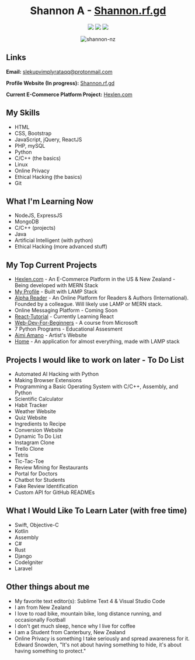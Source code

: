 <h1 align="center">Shannon A - <a href="https://www.shannon.rf.gd/?tab=home" target="_blank">Shannon.rf.gd</a></h1>

<p align="center">
	<img src="https://visitor-badge.laobi.icu/badge?page_id=shannon-nz" id="counter">
	<img src="https://img.shields.io/website-up-down-green-red/http/cv.lbesson.qc.to.svg">
	<img src="https://img.shields.io/badge/Ask%20me-anything-1abc9c.svg">
</p>

<p align="center">
	<img src="https://github-readme-streak-stats.herokuapp.com?user=shannon-nz&theme=gruvbox_duo" alt="shannon-nz" />
</p>
<!-- 
<p align="center"
	<a href="https://github.com/anuraghazra/github-readme-stats">
	  <img align="center" width="49%" src="https://github-readme-stats.vercel.app/api?username=shannon-nz&count_private=true&show_icons=true&include_all_commits=true&hide_border=true&hide_title=true&theme=dark" />
	</a>
	<a href="https://github.com/anuraghazra/github-readme-stats">
	  <img align="center" width="49%" src="https://github-readme-stats.vercel.app/api/top-langs/?username=shannon-nz&langs_count=3&hide_title=true&hide_border=true&theme=dark" />
	</a>
</p>
 -->
 
<!--
### Skills
<p>
	<img src="https://img.shields.io/badge/Python-14354C?style=for-the-badge&logo=python&logoColor=white">
	<img src="https://img.shields.io/badge/HTML-239120?style=for-the-badge&logo=html5&logoColor=white">
	<img src="https://img.shields.io/badge/CSS-239120?&style=for-the-badge&logo=css3&logoColor=white">
	<img src="https://img.shields.io/badge/JavaScript-F7DF1E?style=for-the-badge&logo=javascript&logoColor=black">
	<img src="https://img.shields.io/badge/HTML5-E34F26?style=for-the-badge&logo=html5&logoColor=white">
	<img src="https://img.shields.io/badge/CSS3-1572B6?style=for-the-badge&logo=css3&logoColor=white">
	<img src="https://img.shields.io/badge/PHP-777BB4?style=for-the-badge&logo=php&logoColor=white">
	<img src="https://img.shields.io/badge/Bootstrap-563D7C?style=for-the-badge&logo=bootstrap&logoColor=white">
	<img src="https://img.shields.io/badge/jQuery-0769AD?style=for-the-badge&logo=jquery&logoColor=white">
	<img src="https://img.shields.io/badge/MySQL-00000F?style=for-the-badge&logo=mysql&logoColor=white">
	<img src="https://img.shields.io/badge/SQLite-07405E?style=for-the-badge&logo=sqlite&logoColor=white">
	<img src="https://img.shields.io/badge/Microsoft_Excel-217346?style=for-the-badge&logo=microsoft-excel&logoColor=white">
	<img src="https://img.shields.io/badge/Microsoft_PowerPoint-B7472A?style=for-the-badge&logo=microsoft-powerpoint&logoColor=white">
	<img src="https://img.shields.io/badge/Microsoft_Office-D83B01?style=for-the-badge&logo=microsoft-office&logoColor=white">
	<img src="https://img.shields.io/badge/Microsoft_SharePoint-0078D4?style=for-the-badge&logo=microsoft-sharepoint&logoColor=white">
	<img src="https://img.shields.io/badge/Microsoft_Word-2B579A?style=for-the-badge&logo=microsoft-word&logoColor=white">
</p>

### Learning / To Learn
<p>
	<img src="https://img.shields.io/badge/Node.js-43853D?style=for-the-badge&logo=node.js&logoColor=white">
	<img src="https://img.shields.io/badge/TypeScript-007ACC?style=for-the-badge&logo=typescript&logoColor=white">
	<img src="https://img.shields.io/badge/C-00599C?style=for-the-badge&logo=c&logoColor=white">
	<img src="https://img.shields.io/badge/C%2B%2B-00599C?style=for-the-badge&logo=c%2B%2B&logoColor=white">
	<img src="https://img.shields.io/badge/Kotlin-0095D5?&style=for-the-badge&logo=kotlin&logoColor=white">
	<img src="https://img.shields.io/badge/Express.js-404D59?style=for-the-badge">		
	<img src="https://img.shields.io/badge/React-20232A?style=for-the-badge&logo=react&logoColor=61DAFB">
	<img src="https://img.shields.io/badge/Django-092E20?style=for-the-badge&logo=django&logoColor=white">
	<img src="https://img.shields.io/badge/MongoDB-4EA94B?style=for-the-badge&logo=mongodb&logoColor=white">
	<img src="https://img.shields.io/badge/Unity-100000?style=for-the-badge&logo=unity&logoColor=white">
</p>
						 
### Contact
<p>
  <a href="mailto:slekupvimplyrataqq@protonmail.com">
    <img src="https://img.shields.io/badge/ProtonMail-8B89CC?style=for-the-badge&logo=protonmail&logoColor=white">
  </a>
  <a href="https://github.com/shannon-nz/">
    <img src="https://img.shields.io/badge/GitHub-100000?style=for-the-badge&logo=github&logoColor=white">
  </a>
</p>
-->
<h2>Links</h2>

<p><b>Email:</b> <a href="mailto:slekupvimplyrataqq@protonmail.com">slekupvimplyrataqq@protonmail.com</a></p>
<p><b>Profile Website (In progress):</b>  <a href="https://www.shannon.rf.gd/?tab=home" target="_blank">Shannon.rf.gd</a></p>
<p><b>Current E-Commerce Platform Project:</b> <a href="https://www.hexlen.com" target="_blank">Hexlen.com</a></p>

<h2>My Skills</h2>
<ul>
	<li>HTML</li>
	<li>CSS, Bootstrap</li>
	<li>JavaScript, jQuery, ReactJS</li>
	<li>PHP, mySQL</li>
	<li>Python</li>
	<li>C/C++ (the basics)</li>
	<li>Linux</li>
	<li>Online Privacy</li>
	<li>Ethical Hacking (the basics)</li>
	<li>Git</li>
</ul>	


<h2>What I'm Learning Now</h2>
<ul>
	<li>NodeJS, ExpressJS</li>
	<li>MongoDB</li>
	<li>C/C++ (projects)</li>
	<li>Java</li>
	<li>Artificial Intelligent (with python)</li>
	<li>Ethical Hacking (more advanced stuff)</li>
</ul>

<h2>My Top Current Projects</h2>
<ul>
	<li><a href="https://www.hexlen.com/">Hexlen.com</a> - An E-Commerce Platform in the US & New Zealand - Being developed with MERN Stack</li>
	<li><a href="https://www.shannon.rf.gd/">My Profile</a> - Built with LAMP Stack</li>
	<li><a href="https://github.com/Alpha-Reader">Alpha Reader</a> - An Online Platform for Readers & Authors (International). Founded by a colleague. Will likely use LAMP or MERN stack.</li>
	<li>Online Messaging Platform - Coming Soon</li>
	<li><a href="https://github.com/shannon-nz/React-Tutorial">React-Tutorial</a> - Currently Learning React</li>
	<li><a href="https://github.com/microsoft/Web-Dev-For-Beginners">Web-Dev-For-Beginners</a> - A course from Microsoft</li>
	<li>7 Python Programs - Educational Assesment</li>
	<li><a href="https://github.com/shannon-nz/aimiamano">Aimi Amano</a> - Artist's Website</li>
	<li><a href="https://github.com/shannon-nz/home">Home</a> - An application for almost everything, made with LAMP stack</li>
</ul>


<h2>Projects I would like to work on later - To Do List</h2>
<ul>
	<li>Automated AI Hacking with Python</li>
	<li>Making Browser Extensions</li>
	<li>Programming a Basic Operating System with C/C++, Assembly, and Python</li>
	<li>Scientific Calculator</li>
	<li>Habit Tracker</li>
	<li>Weather Website</li>
	<li>Quiz Website</li>
	<li>Ingredients to Recipe</li>
	<li>Conversion Website</li>
	<li>Dynamic To Do List</li>
	<li>Instagram Clone</li>
	<li>Trello Clone</li>
	<li>Tetris</li>
	<li>Tic-Tac-Toe</li>
	<li>Review Mining for Restaurants</li>
	<li>Portal for Doctors</li>
	<li>Chatbot for Students</li>
	<li>Fake Review Identification</li>
	<li>Custom API for GitHub READMEs</li>
</ul>


<h2>What I Would Like To Learn Later (with free time)</h2>
<ul>
	<li>Swift, Objective-C</li>
	<li>Kotlin</li>
	<li>Assembly</li>
	<li>C#</li>
	<li>Rust</li>
	<li>Django</li>
	<li>CodeIgniter</li>
	<li>Laravel</li>
</ul>

<h2>Other things about me</h2>
<ul>
	<li>My favorite text editor(s): Sublime Text 4 & Visual Studio Code</li>
	<li>I am from New Zealand</li>
	<li>I love to road bike, mountain bike, long distance running, and occasionally Football</li>
	<li>I don't get much sleep, hence why I live for coffee</li>
	<li>I am a Student from Canterbury, New Zealand</li>
	<li>Online Privacy is something I take seriously and spread awareness for it. Edward Snowden, "It's not about having something to hide, it's about having something to protect."</li>
</ul>

